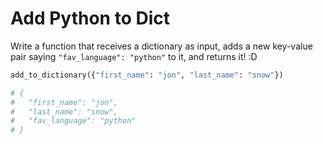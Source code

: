 # Add Python to Dict

Write a function that receives a dictionary as input, adds a new key-value pair saying `"fav_language": "python"` to it, and returns it! :D

```python
add_to_dictionary({"first_name": "jon", "last_name": "snow"})

# {
#   "first_name": "jon",
#   "last_name": "snow",
#   "fav_language": "python"
# }
```
